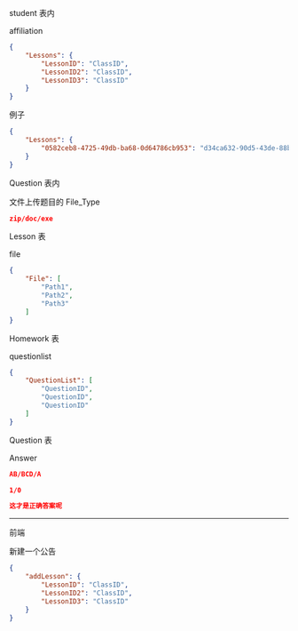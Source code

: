 student 表内 

affiliation

```json
{
    "Lessons": {
        "LessonID": "ClassID",
        "LessonID2": "ClassID",
        "LessonID3": "ClassID"
    }
}
```

例子

```json
{
    "Lessons": {
        "0582ceb8-4725-49db-ba68-0d64786cb953": "d34ca632-90d5-43de-88b9-3facc7a0ae14"
    }
}
```

Question 表内

文件上传题目的 File_Type

```json
zip/doc/exe
```











Lesson 表

file

```json
{
    "File": [
        "Path1",
        "Path2",
        "Path3"
    ]
}
```



Homework 表

questionlist

```json
{
    "QuestionList": [
        "QuestionID",
        "QuestionID",
        "QuestionID"
    ]
}
```



Question 表

Answer

```json
AB/BCD/A

1/0

这才是正确答案呢
```

----

前端

新建一个公告

```json
{
    "addLesson": {
        "LessonID": "ClassID",
        "LessonID2": "ClassID",
        "LessonID3": "ClassID"
    }
}
```





